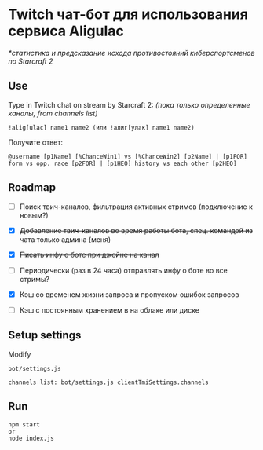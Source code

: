 # Twitch чат-бот для использования сервиса Aligulac
_*статистика и предсказание исхода противостояний киберспортсменов по Starcraft 2_

## Use
Type in Twitch chat on stream by Starcraft 2:
_(пока только определенные каналы, from channels list)_
```
!alig[ulac] name1 name2 (или !алиг[улак] name1 name2)
```

Получите ответ:
```
@username [p1Name] [%ChanceWin1] vs [%ChanceWin2] [p2Name] | [p1FOR] form vs opp. race [p2FOR] | [p1HEO] history vs each other [p2HEO]
```
## Roadmap

 - [ ] Поиск твич-каналов, фильтрация активных стримов (подключение к новым?)
- [x] ~~Добавление твич-каналов во время работы бота, спец. командой из чата только админа (меня)~~
- [x] ~~Писать инфу о боте при джойне на канал~~
- [ ] Периодически (раз в 24 часа) отправлять инфу о боте во все стримы?
- [x] ~~Кэш со временем жизни запроса и пропуском ошибок запросов~~ 
- [ ] Кэш с постоянным хранением в на облаке или диске



## Setup settings

Modify

```
bot/settings.js

channels list: bot/settings.js clientTmiSettings.channels
```

## Run

```
npm start
or
node index.js
```
